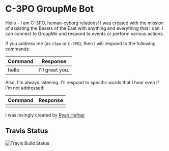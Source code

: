 # C-3PO GroupMe Bot

Hello - I am C-3PO, human-cyborg relations!  I was created with the mission of assisting the Beasts of the East with
anything and everything that I can. I can connect to GroupMe and respond to events or perform various actions.

If you address me (as `c3po` or `C-3PO`), then I will respond to the following commands:

| Command |     Response    |
|---------|-----------------|
| hello   | I'll greet you. |

Also, I'm always listening. I'll respond to specific words that I hear even if I'm not addressed:

| Command | Response |
|---------|----------|
|         |          |

I was lovingly created by [Ryan Hefner](http://r.hefner1.com)

## Travis Status
![Travis Build Status](https://api.travis-ci.org/rhefner1/c3po.svg)
